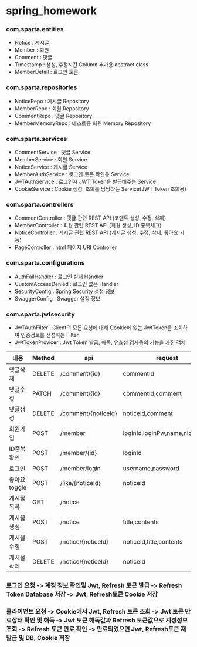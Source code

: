# spring_homework

### com.sparta.entities
* Notice : 게시글
* Member : 회원
* Comment : 댓글
* Timestamp : 생성, 수정시간 Column 추가용 abstract class
* MemberDetail : 로그인 토큰

### com.sparta.repositories
* NoticeRepo : 게시글 Repository
* MemberRepo : 회원 Repository
* CommentRepo : 댓글 Repository
* MemberMemoryRepo : 테스트용 회원 Memory Repository

### com.sparta.services
* CommentService : 댓글 Service
* MemberService : 회원 Service
* NoticeService : 게시글 Service
* MemberAuthService : 로그인 토큰 확인용 Service
* JwTAuthService : 로그인시 JWT Token을 발급해주는 Service
* CookieService : Cookie 생성, 조회를 담당하는 Service(JWT Token 조회용)

### com.sparta.controllers
* CommentController : 댓글 관련 REST API (코멘트 생성, 수정, 삭제)
* MemberController : 회원 관련 REST API (회원 생성, ID 중복체크)
* NoticeController : 게시글 관련 REST API (게시글 생성, 수정, 삭제, 좋아요 기능)
* PageController : html 페이지 URI Controller

### com.sparta.configurations
* AuthFailHandler : 로그인 실패 Handler 
* CustomAccessDenied : 로그인 없음 Handler
* SecurityConfig : Spring Security 설정 정보
* SwaggerConfig : Swagger 설정 정보

### com.sparta.jwtsecurity
* JwTAuthFilter : Client의 모든 요청에 대해 Cookie에 있는 JwtToken을 조회하여 인증정보를 생성하는 Filter
* JwtTokenProvicer : Jwt Token 발급, 해독, 유효성 검사등의 기능을 가진 객체

| 내용         | Method | api                 | request                       | response     |
|------------|--------|---------------------|-------------------------------|--------------|
| 댓글삭제       | DELETE | /comment/{id}       | commentId                     | resultmsg    |
| 댓글수정       | PATCH  | /comment/{id}       | commentId,comment             | resultmsg    |
| 댓글생성       | DELETE | /comment/{noticeid} | noticeId,comment              | resultmsg    |
| 회원가입       | POST   | /member             | loginId,loginPw,name,nickName | redirectView |
| ID중복확인     | POST   | /member/{id}        | loginId                       | resultmsg    |
| 로그인        | POST   | /member/login       | username,password             | redirectView |
| 좋아요 toggle | POST   | /like/{noticeId}    | noticeId                      | redirectView |
| 게시물 목록     | GET    | /notice             |                               | List<Notice> |
| 게시물 생성     | POST   | /notice             | title,contents                | redirectView |
| 게시물 수정     | POST   | /notice/{noticeId}  | noticeId,title,contents       | redirectView |
| 게시물 삭제     | DELETE | /notice/{noticeId}  | noticeId       | resultmsg    |





### 로그인 요청 -> 계정 정보 확인및 Jwt, Refresh 토큰 발급 -> Refresh Token Database 저장 -> Jwt, Refresh토큰 Cookie 저장
### 클라이언트 요청 -> Cookie에서 Jwt, Refresh 토큰 조회 -> Jwt 토큰 만료상태 확인 및 해독 -> Jwt 토큰 해독값과 Refresh 토큰값으로 계정정보 조회 -> Refresh 토큰 만료 확인 -> 만료되었으면 Jwt, Refresh토큰 재발급 및 DB, Cookie 저장

